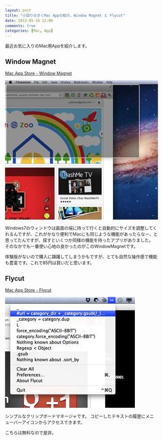 ```yaml
---
layout: post
title: "小回りのきくMac Appの紹介。Window Magnet と Flycut"
date: 2012-05-16 22:06
comments: true
categories: [Mac, App]
---
```

最近お気に入りのMac用Appを紹介します。

<!-- more -->

## Window Magnet

[Mac App Store - Window Magnet](http://itunes.apple.com/jp/app/window-magnet/id441258766?l=en&mt=12)

![Window Magnet](/images/window-magnet.png)

Windows7のウィンドウは画面の端に持って行くと自動的にサイズを調整してくれるんですが、これがかなり便利でMacにも同じような機能があったらなー、と思ってたんですが、探すといくつか同様の機能を持ったアプリがありました。
そのなかでも一番使い心地の良かったのがこのWindowMagnetです。


体験版がないので購入に躊躇してしまうかもですが、とても自然な操作感で機能も豊富です。これで85円は買いだと思います。


## Flycut

[Mac App Store - Flycut](http://itunes.apple.com/jp/app/flycut-clipboard-manager/id442160987?l=en&mt=12)

![Flycut](/images/flycut.png)

シンプルなクリップボードマネージャです。
コピーしたテキストの履歴にメニューバーアイコンからアクセスできます。


こちらは無料なので是非。
